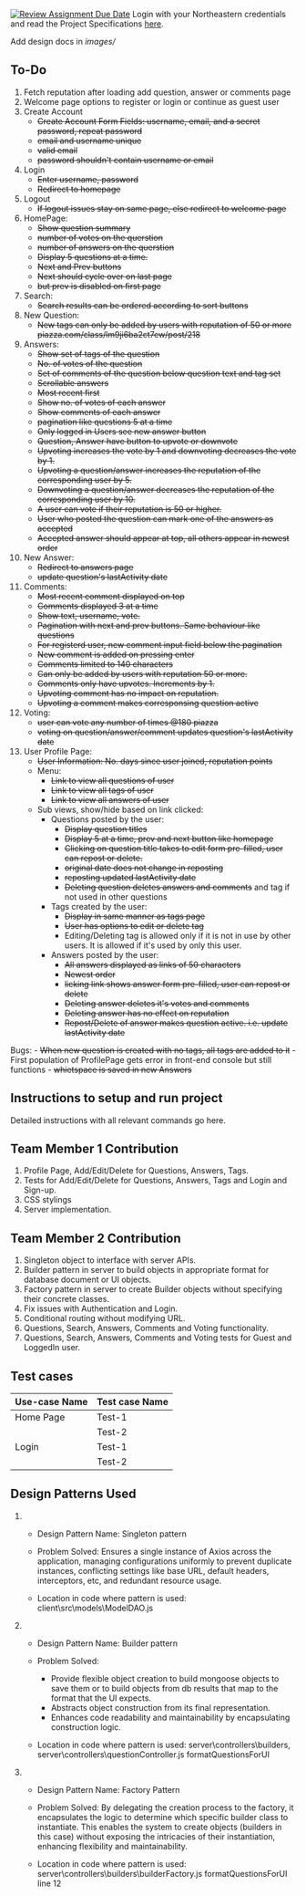 [![Review Assignment Due Date](https://classroom.github.com/assets/deadline-readme-button-24ddc0f5d75046c5622901739e7c5dd533143b0c8e959d652212380cedb1ea36.svg)](https://classroom.github.com/a/hxTav0v1)
Login with your Northeastern credentials and read the Project Specifications [here](https://northeastern-my.sharepoint.com/:w:/g/personal/j_mitra_northeastern_edu/EcUflH7GXMBEjXGjx-qRQMkB7cfHNaHk9LYqeHRm7tgrKg?e=oZEef3).

Add design docs in *images/*

## To-Do
1. Fetch reputation after loading add question, answer or comments page
1. Welcome page options to register or login or continue as guest user
1. Create Account
    - ~~Create Account Form Fields: username, email, and a secret password, repeat password~~
    - ~~email and username unique~~
    - ~~valid email~~
    - ~~password shouldn't contain username or email~~
2. Login
    - ~~Enter username, password~~
    - ~~Redirect to homepage~~
1. Logout
    - ~~If logout issues stay on same page, else redirect to welcome page~~
1. HomePage: 
    - ~~Show question summary~~
    - ~~number of votes on the querstion~~
    - ~~number of answers on the querstion~~
    - ~~Display 5 questions at a time.~~
    - ~~Next and Prev buttons~~
    - ~~Next should cycle over on last page~~
    - ~~but prev is disabled on first page~~
1. Search:
    - ~~Search results can be ordered according to sort buttons~~
1. New Question:
    - ~~New tags can only be added by users with reputation of 50 or more piazza.com/class/lm9ji6ba2ct7ew/post/218~~
1. Answers: 
    - ~~Show set of tags of the question~~
    - ~~No. of votes of the question~~
    - ~~Set of comments of the question below question text and tag set~~
    - ~~Scrollable answers~~
    - ~~Most recent first~~
    - ~~Show no. of votes of each answer~~
    - ~~Show comments of each answer~~
    - ~~pagination like questions 5 at  a time~~
    - ~~Only logged in Users see new answer button~~
    - ~~Question, Answer have button to upvote or downvote~~
    - ~~Upvoting increases the vote by 1 and downvoting decreases the vote by 1.~~
    - ~~Upvoting a question/answer increases the reputation of the corresponding user by 5.~~
    - ~~Downvoting a question/answer decreases the reputation of the corresponding user by 10.~~
    - ~~A user can vote if their reputation is 50 or higher.~~
    - ~~User who posted the question can mark one of the answers as accepted~~
    - ~~Accepted answer should appear at top, all others appear in newest order~~
1. New Answer:
    - ~~Redirect to answers page~~
    - ~~update question's lastActivity date~~
1. Comments:
    - ~~Most recent comment displayed on top~~
    - ~~Comments displayed 3 at a time~~
    - ~~Show text, username, vote.~~
    - ~~Pagination with next and prev buttons. Same behaviour like questions~~
    - ~~For registerd user, new comment input field below the pagination~~
    - ~~New comment is added on pressing enter~~
    - ~~Comments limited to 140 characters~~
    - ~~Can only be added by users with reputation 50 or more.~~
    - ~~Comments only have upvotes. Increments by 1.~~
    - ~~Upvoting comment has no impact on reputation.~~
    - ~~Upvoting a comment makes corresponsing question active~~
1. Voting:
    - ~~user can vote any number of times @180 piazza~~
    - ~~voting on question/answer/comment updates question's lastActivity date~~
1. User Profile Page:
    - ~~User Information: No. days since user joined, reputation points~~
    - Menu: 
        - ~~Link to view all questions of user~~
        - ~~Link to view all tags of user~~
        - ~~Link to view all answers of user~~
    - Sub views, show/hide based on link clicked:
        - Questions posted by the user:
            - ~~Display question titles~~
            - ~~Display 5 at a time, prev and next button like homepage~~
            - ~~Clicking on question title takes to edit form pre-filled, user can repost or delete.~~
            - ~~original date does not change in reposting~~
            - ~~reposting updated lastActivity date~~
            - ~~Deleting question deletes answers and comments~~ and tag if not used in other questions
        - Tags created by the user:
            - ~~Display in same manner as tags page~~
            - ~~User has options to edit or delete tag~~
            - Editing/Deleting tag is allowed only if it is not in use by other users. It is allowed if it's used by only this user.
        - Answers posted by the user:
            - ~~All answers displayed as links of 50 characters~~
            - ~~Newest order~~
            - ~~licking link shows answer form pre-filled, user can repost or delete~~
            - ~~Deleting answer deletes it's votes and comments~~
            - ~~Deleting answer has no effect on reputation~~
            - ~~Repost/Delete of answer makes question active. i.e. update lastActivity date~~

Bugs:
    - ~~When new question is created with no tags, all tags are added to it~~
    - First population of ProfilePage gets error in front-end console but still functions
    - ~~whietspace is saved in new Answers~~

## Instructions to setup and run project

Detailed instructions with all relevant commands go here.

## Team Member 1 Contribution
1. Profile Page, Add/Edit/Delete for Questions, Answers, Tags.
2. Tests for Add/Edit/Delete for Questions, Answers, Tags and Login and Sign-up.
5. CSS stylings
4. Server implementation.

## Team Member 2 Contribution
1. Singleton object to interface with server APIs.
2. Builder pattern in server to build objects in appropriate format for database document or UI objects.
3. Factory pattern in server to create Builder objects without specifying their concrete classes.
4. Fix issues with Authentication and Login.
7. Conditional routing without modifying URL.
1. Questions, Search, Answers, Comments and Voting functionality.
1. Questions, Search, Answers, Comments and Voting tests for Guest and LoggedIn user.

## Test cases

| Use-case Name   | Test case Name |
|-----------------|----------------|
| Home Page       | Test-1         |
|                 | Test-2         |
| Login           | Test-1         |
|                 | Test-2         |

## Design Patterns Used
1. 
    - Design Pattern Name: Singleton pattern

    - Problem Solved: Ensures a single instance of Axios across the application, managing configurations uniformly to prevent duplicate instances, conflicting settings like base URL, default headers, interceptors, etc, and redundant resource usage.

    - Location in code where pattern is used: client\src\models\ModelDAO.js
2. 
    - Design Pattern Name: Builder pattern

    - Problem Solved:
        - Provide flexible object creation to build mongoose objects to save them or to build objects from db results that map to the format that the UI expects.
        - Abstracts object construction from its final representation.
        - Enhances code readability and maintainability by encapsulating construction logic.

    - Location in code where pattern is used: server\controllers\builders, server\controllers\questionController.js formatQuestionsForUI
3. 
    - Design Pattern Name: Factory Pattern

    - Problem Solved: By delegating the creation process to the factory, it encapsulates the logic to determine which specific builder class to instantiate. This enables the system to create objects (builders in this case) without exposing the intricacies of their instantiation, enhancing flexibility and maintainability.

    - Location in code where pattern is used: server\controllers\builders\builderFactory.js formatQuestionsForUI line 12